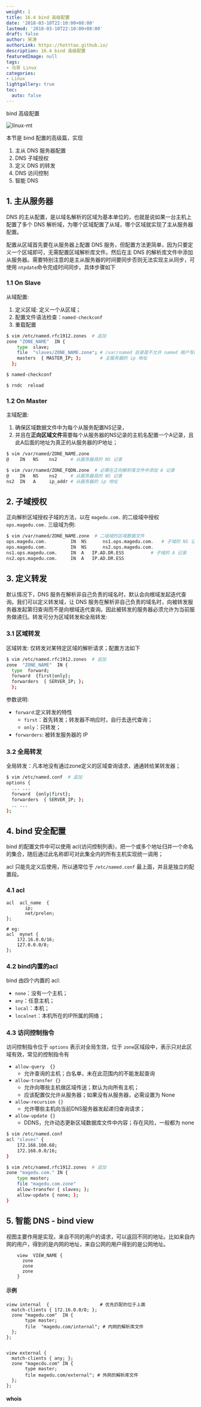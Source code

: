 ```yaml
---
weight: 1
title: 16.4 bind 高级配置
date: '2018-03-10T22:10:00+08:00'
lastmod: '2018-03-10T22:10:00+08:00'
draft: false
author: 宋涛
authorLink: https://hotttao.github.io/
description: 16.4 bind 高级配置
featuredImage: null
tags:
- 马哥 Linux
categories:
- Linux
lightgallery: true
toc:
  auto: false
---
```


bind 高级配置

![linux-mt](/images/linux_mt/dns_title.jpg)
<!-- more -->

本节是 bind 配置的高级篇，实现
1. 主从 DNS 服务器配置
2. DNS  子域授权
3. 定义 DNS 的转发
4. DNS 访问控制
5. 智能 DNS

## 1. 主从服务器
DNS 的主从配置，是以域名解析的区域为基本单位的，也就是说如果一台主机上配置了多个 DNS 解析域，为哪个区域配置了从域，哪个区域就实现了主从服务器配置。

配置从区域首先要在从服务器上配置 DNS 服务，但配置方法更简单，因为只要定义一个区域即可，无需配置区域解析库文件。然后在主 DNS 的解析库文件中添加从服务器。需要特别注意的是主从服务器的时间要同步否则无法实现主从同步，可使用 `ntpdate`命令完成时间同步。具体步骤如下

### 1.1 On Slave
从域配置:
1. 定义区域: 定义一个从区域；
2. 配置文件语法检查：`named-checkconf`
3. 重载配置

```bash
$ vim /etc/named.rfc1912.zones  # 追加
zone "ZONE_NAME"  IN {
    type  slave;
    file  "slaves/ZONE_NAME.zone"; # /var/named 目录是不允许 named 用户写的
    masters  { MASTER_IP; };       # 主服务器的 ip 地址
  };

$ named-checkconf

$ rndc  reload
```

### 1.2 On Master
主域配置:
1. 确保区域数据文件中为每个从服务配置NS记录，
2. 并且在**正向区域文件**需要每个从服务器的NS记录的主机名配置一个A记录，且此A后面的地址为真正的从服务器的IP地址；

```bash
$ vim /var/named/ZONE_NAME.zone
@    IN   NS    ns2     # 从服务器具的 NS 记录

$ vim /var/named/ZONE_FQDN.zone  # 必需在正向解析库文件中添加 A 记录
@    IN   NS    ns2     # 从服务器具的 NS 记录
ns2  IN   A     ip_addr # 从服务器的 ip 地址
```

## 2. 子域授权
正向解析区域授权子域的方法，以在 `magedu.com.` 的二级域中授权 `ops.magedu.com.` 三级域为例:

```bash
$ vim /var/named/ZONE_NAME.zone  # 二级域的区域数据文件
ops.magedu.com. 		IN 	NS  	ns1.ops.magedu.com.   # 子域的 NS 记录
ops.magedu.com. 		IN 	NS  	ns2.ops.magedu.com.
ns1.ops.magedu.com. 	IN 	A 	IP.AD.DR.ESS          # 子域的 A 记录
ns2.ops.magedu.com. 	IN 	A 	IP.AD.DR.ESS
```

## 3. 定义转发
默认情况下，DNS 服务在解析非自己负责的域名时，默认会向根域发起迭代查询。我们可以定义转发域，让 DNS 服务在解析非自己负责的域名时，向被转发服务器发起第归查询而不是向根域迭代查询。因此被转发的服务器必须允许为当前服务做递归。转发可分为区域转发和全局转发:

### 3.1 区域转发
区域转发: 仅转发对某特定区域的解析请求；配置方法如下

```bash
$ vim /etc/named.rfc1912.zones  # 追加
zone  "ZONE_NAME"  IN {
  type  forward;
  forward  {first|only};
  forwarders  { SERVER_IP; };
  };
```
参数说明:
- `forward`:定义转发的特性
	- `first`：首先转发；转发器不响应时，自行去迭代查询；
	- `only`：只转发；
- `forwarders`: 被转发服务器的 IP

### 3.2 全局转发
全局转发：凡本地没有通过zone定义的区域查询请求，通通转给某转发器；

```bash
$ vim /etc/named.conf  # 追加
options {
  ... ...
  forward  {only|first};
  forwarders  { SERVER_IP; };
  .. ...
};
```

## 4. bind 安全配置
bind 的配置文件中可以使用 acl(访问控制列表)，把一个或多个地址归并一个命名的集合，随后通过此名称即可对此集全内的所有主机实现统一调用；

acl 只能先定义后使用，所以通常位于 `/etc/named.conf` 最上面，并且是独立的配置段。
### 4.1 acl

```
acl  acl_name  {
       ip;
       net/prelen;
};

# eg:
acl  mynet {
	172.16.0.0/16;
	127.0.0.0/8;
};
```

### 4.2 bind内置的acl
bind 由四个内置的 acl:
- `none`：没有一个主机；
- `any`：任意主机；
- `local`：本机；
- `localnet`：本机所在的IP所属的网络；

### 4.3 访问控制指令
访问控制指令位于 `options` 表示对全局生效，位于 `zone`区域段中，表示只对此区域有效，常见的控制指令有
- `allow-query  {}`  
    - 允许查询的主机；白名单，未在此范围内的不能发起查询
- `allow-transfer {}`  
    - 允许向哪些主机做区域传送；默认为向所有主机；
    - 应该配置仅允许从服务器；如果没有从服务器，必需设置为 None
- `allow-recursion {}`
    - 允许哪些主机向当前DNS服务器发起递归查询请求；
- `allow-update {}`
    - DDNS，允许动态更新区域数据库文件中内容；存在风险，一般都为 none

```bash
$ vim /etc/named.conf
acl "slaves" {
    172.168.100.68;
    172.168.0.0/16;
}

$ vim /etc/named.rfc1912.zones  # 追加
zone "magedu.com." IN {
    type master;
    file "magedu.com.zone"
    allow-transfer { slaves; };
    allow-update { none; };
}
```

## 5. 智能 DNS - bind view
视图主要作用是实现，来自不同的用户的请求，可以返回不同的地址。比如来自内网的用户，得到的是内网的地址，来自公网的用户得到的是公网地址。
```
	view  VIEW_NAME {
	  zone
	  zone
	  zone
	}
```

#### 示例
```
view internal  {                   # 优先匹配的位于上面
  match-clients { 172.16.0.0/8; };
  zone "magedu.com"  IN {
	   type master;
	   file  "magedu.com/internal"; # 内网的解析库文件
  };
};


view external {
  match-clients { any; };
  zone "magecdu.com" IN {
	   type master;
	   file magedu.com/external"; # 外网的解析库文件
  };
};
```

#### whois
